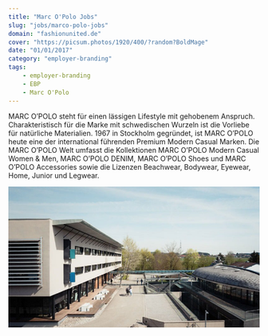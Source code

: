 ```yaml
---
title: "Marc O'Polo Jobs"
slug: "jobs/marco-polo-jobs"
domain: "fashionunited.de"
cover: "https://picsum.photos/1920/400/?random?BoldMage"
date: "01/01/2017"
category: "employer-branding"
tags:
    - employer-branding
    - EBP
    - Marc O'Polo
---
```


MARC O’POLO steht für einen lässigen Lifestyle mit gehobenem Anspruch. Charakteristisch für die Marke mit schwedischen Wurzeln ist die Vorliebe für natürliche Materialien. 1967 in Stockholm gegründet, ist MARC O’POLO heute eine der international führenden Premium Modern Casual Marken. Die MARC O’POLO Welt umfasst die Kollektionen MARC O’POLO Modern Casual Women & Men, MARC O’POLO DENIM, MARC O’POLO Shoes und MARC O’POLO Accessories sowie die Lizenzen Beachwear, Bodywear, Eyewear, Home, Junior und Legwear.

![Headquarters](marco-polo-headquarters.jpg)

